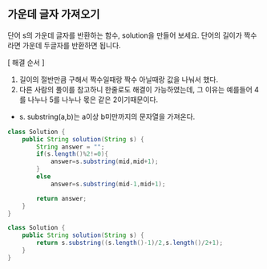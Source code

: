 ## 가운데 글자 가져오기
단어 s의 가운데 글자를 반환하는 함수, solution을 만들어 보세요. 단어의 길이가 짝수라면 가운데 두글자를 반환하면 됩니다.

[ 해결 순서 ] </br>
1. 길이의 절반만큼 구해서 짝수일때랑 짝수 아닐때랑 값을 나눠서 했다.
2. 다른 사람의 풀이를 참고하니 한줄로도 해결이 가능하였는데, 그 이유는 예를들어 4를 나누나 5를 나누나 몫은 같은 2이기때문이다.
* s. substring(a,b)는 a이상 b미만까지의 문자열을 가져온다.

```java
class Solution {
    public String solution(String s) {
        String answer = "";
        if(s.length()%2!=0){
            answer=s.substring(mid,mid+1);
        }
        else
            answer=s.substring(mid-1,mid+1);

        return answer;
    }
}
```
```java
class Solution {
    public String solution(String s) {
        return s.substring((s.length()-1)/2,s.length()/2+1);
    }
}

```
